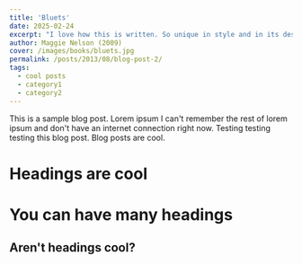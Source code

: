 ```yaml
---
title: 'Bluets'
date: 2025-02-24
excerpt: "I love how this is written. So unique in style and in its descriptions of grief, obessesion, and the color blue. It feels like you really know Maggie Nelson by the end of it(4.5/5)"
author: Maggie Nelson (2009)
cover: /images/books/bluets.jpg
permalink: /posts/2013/08/blog-post-2/
tags:
  - cool posts
  - category1
  - category2
---
```


This is a sample blog post. Lorem ipsum I can't remember the rest of lorem ipsum and don't have an internet connection right now. Testing testing testing this blog post. Blog posts are cool.

Headings are cool
======

You can have many headings
======

Aren't headings cool?
------